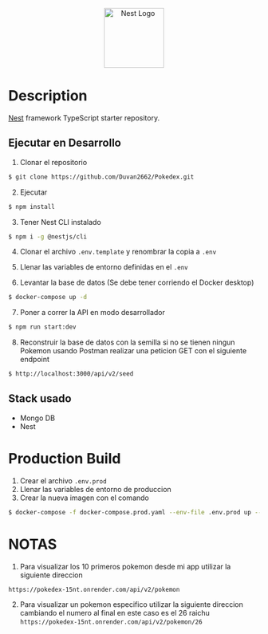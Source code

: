 <p align="center">
  <a href="http://nestjs.com/" target="blank"><img src="https://nestjs.com/img/logo-small.svg" width="120" alt="Nest Logo" /></a>
</p>

[circleci-image]: https://img.shields.io/circleci/build/github/nestjs/nest/master?token=abc123def456
[circleci-url]: https://circleci.com/gh/nestjs/nest

  

# Description

[Nest](https://github.com/nestjs/nest) framework TypeScript starter repository.

## Ejecutar en Desarrollo

1. Clonar el repositorio
```bash
$ git clone https://github.com/Duvan2662/Pokedex.git
```

2. Ejecutar 
```bash
$ npm install
```

3. Tener Nest CLI instalado
```bash
$ npm i -g @nestjs/cli
```

4. Clonar el archivo ```.env.template``` y renombrar la copia a ```.env```

5. Llenar las variables de entorno definidas en el ```.env```

6. Levantar la base de datos (Se debe tener corriendo el Docker desktop)
```bash
$ docker-compose up -d
```

7. Poner a correr la API en modo desarrollador   
```bash
$ npm run start:dev
```

8. Reconstruir la base de datos con la semilla si no se tienen ningun Pokemon usando Postman realizar una peticion GET con el siguiente endpoint  
```bash
$ http://localhost:3000/api/v2/seed
```

## Stack usado
* Mongo DB
* Nest


# Production Build
1. Crear el archivo ```.env.prod```
2. Llenar las variables de entorno de produccion
3. Crear la nueva imagen con el comando
```bash
$ docker-compose -f docker-compose.prod.yaml --env-file .env.prod up --build
```



# NOTAS
1. Para visualizar los 10 primeros pokemon desde mi app utilizar la siguiente direccion 

```https://pokedex-15nt.onrender.com/api/v2/pokemon```

2. Para visualizar un pokemon especifico utilizar la siguiente direccion cambiando el numero al final en este caso es el 26 raichu
```https://pokedex-15nt.onrender.com/api/v2/pokemon/26```


